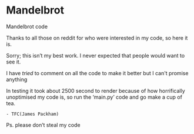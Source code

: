 # Mandelbrot
Mandelbrot code

Thanks to all those on reddit for who were interested in my code, so here it is.

Sorry; this isn’t my best work.
	I never expected that people would want to see it.

I have *tried* to comment on all the code to make it better but I can't promise anything

In testing it took about 2500 second to render because of how horrifically unoptimised my code is, so run the ‘main.py’ code and go make a cup of tea.

	- TFC(James Packham)

Ps. please don’t steal my code
